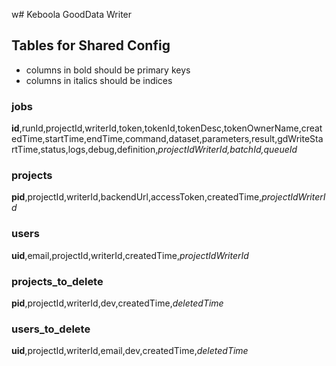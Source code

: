w# Keboola GoodData Writer

## Tables for Shared Config
- columns in bold should be primary keys
- columns in italics should be indices

### jobs
**id**,runId,projectId,writerId,token,tokenId,tokenDesc,tokenOwnerName,createdTime,startTime,endTime,command,dataset,parameters,result,gdWriteStartTime,status,logs,debug,definition,_projectIdWriterId,batchId,queueId_

### projects
**pid**,projectId,writerId,backendUrl,accessToken,createdTime,_projectIdWriterId_
 
### users
**uid**,email,projectId,writerId,createdTime,_projectIdWriterId_
 
### projects_to_delete
**pid**,projectId,writerId,dev,createdTime,_deletedTime_

### users_to_delete
**uid**,projectId,writerId,email,dev,createdTime,_deletedTime_